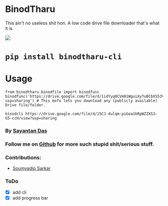 # BinodTharu
This ain't no useless shit hon. A low code drive file downloader that's what it is.

![](https://alltimetrends.com/wp-content/uploads/2020/08/image-26-e1596777470888-800x277.png)
# `pip install binodtharu-cli`

# Usage

```
from binodtharu.binodfile import binodfunc
binodfunc('https://drive.google.com/file/d/1idYyq8CVm81WguiXyTuBCbXS53VT04YP/view?usp=sharing') # This mofo lets you download any (publicly available) Drive file/folder.
```

```
binodcli https://drive.google.com/file/d/15CJ-dulqm-piGea1kRpWZZXS3-G5-ccH/view?usp=sharing
```


### By [Sayantan Das](https://www.linkedin.com/in/ucalyptus)
### Follow me on [Github](https://github.com/ucalyptus) for more such stupid shit/serious stuff.

### Contributions:
- [Soumyadip Sarkar](https://www.linkedin.com/in/soumyadip-sarkar/)


### ToDo
- [x] add cli
- [x] add progress bar
